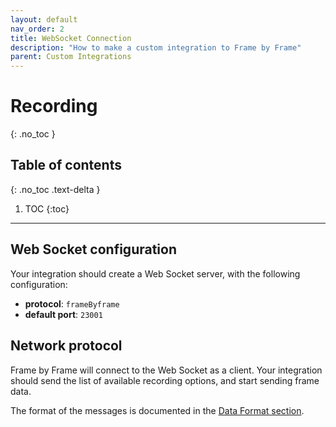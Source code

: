 ```yaml
---
layout: default
nav_order: 2
title: WebSocket Connection
description: "How to make a custom integration to Frame by Frame"
parent: Custom Integrations
---
```


# Recording
{: .no_toc }

## Table of contents
{: .no_toc .text-delta }

1. TOC
{:toc}

---

## Web Socket configuration

Your integration should create a Web Socket server, with the following configuration:
 - **protocol**: `frameByframe`
 - **default port**: `23001`

## Network protocol

Frame by Frame will connect to the Web Socket as a client. Your integration should send the list of available recording options, and start sending frame data.

The format of the messages is documented in the [Data Format section](../data-format).